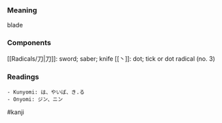 ### Meaning

blade

### Components

[[Radicals/刀|刀]]: sword; saber; knife [[丶]]: dot; tick or dot radical (no. 3)

### Readings

```
- Kunyomi: は、やいば、き.る
- Onyomi: ジン、ニン
```

#kanji